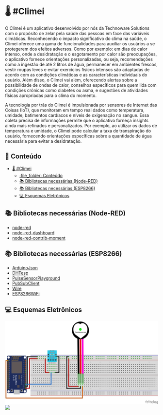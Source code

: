 # :thermometer: #Climei
O Climei é um aplicativo desenvolvido por nós da Technoware Solutions com o propósito de zelar pela saúde das pessoas em face das variáveis climáticas. Reconhecendo o impacto significativo do clima na saúde, o Climei oferece uma gama de funcionalidades para auxiliar os usuários a se protegerem dos efeitos adversos. Como por exemplo: em dias de calor intenso, onde a desidratação e o esgotamento por calor são preocupações, o aplicativo fornece orientações personalizadas, ou seja, recomendações como a ingestão de até 2 litros de água, permanecer em ambientes frescos, vestir roupas leves e evitar exercícios físicos intensos são adaptadas de acordo com as condições climáticas e as características individuais do usuário. Além disso, o Climei vai além, oferecendo alertas sobre a possibilidade de ondas de calor, conselhos específicos para quem lida com condições crônicas como diabetes ou asma, e sugestões de atividades físicas apropriadas para o clima do momento.
 
A tecnologia por trás do Climei é impulsionada por sensores de Internet das Coisas (IoT), que monitoram em tempo real dados como temperatura, umidade, batimentos cardíacos e níveis de oxigenação no sangue. Essa coleta precisa de informações permite que o aplicativo forneça insights ainda mais refinados e personalizados. Por exemplo, ao utilizar os dados de temperatura e umidade, o Climei pode calcular a taxa de transpiração do usuário, fornecendo orientações específicas sobre a quantidade de água necessária para evitar a desidratação.

## :file_folder: Conteúdo
- [:thermometer: #Climei](#thermometer-climei)
  - [:file\_folder: Conteúdo](#file_folder-conteúdo)
  - [:books: Bibliotecas necessárias (Node-RED)](#books-bibliotecas-necessárias-node-red)
  - [:books: Bibliotecas necessárias (ESP8266)](#books-bibliotecas-necessárias-esp8266)
  - [:computer: Esquemas Eletrônicos](#computer-esquemas-eletrônicos)

## :books: Bibliotecas necessárias (Node-RED)
- [node-red](https://flows.nodered.org/node/node-red)
- [node-red-dashboard](https://flows.nodered.org/node/node-red-dashboard)
- [node-red-contrib-moment](https://flows.nodered.org/node/node-red-contrib-moment)

## :books: Bibliotecas necessárias (ESP8266)

- [ArduinoJson](https://arduinojson.org/)
- [DHTesp](#)
- [PulseSensorPlayground](#)
- [PubSubClient](#)
- [Wire](#)
- [ESP8266WiFi](#)

## :computer: Esquemas Eletrônicos
<img src="Esquemas/GS2_bb.png"/>
<img src="Esquemas/GS2_Esquemático.png"/>